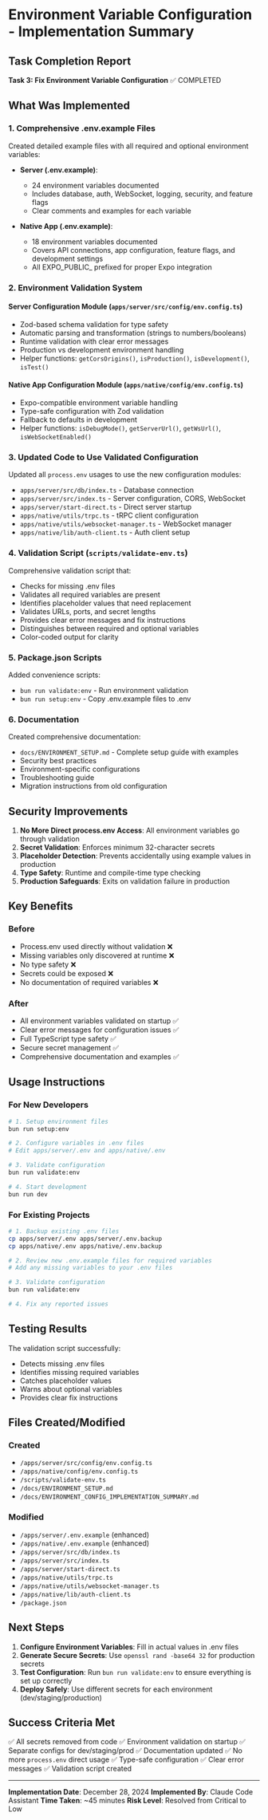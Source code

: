 # Environment Variable Configuration - Implementation Summary

## Task Completion Report
**Task 3: Fix Environment Variable Configuration** ✅ COMPLETED

## What Was Implemented

### 1. Comprehensive .env.example Files
Created detailed example files with all required and optional environment variables:

- **Server (.env.example)**: 
  - 24 environment variables documented
  - Includes database, auth, WebSocket, logging, security, and feature flags
  - Clear comments and examples for each variable

- **Native App (.env.example)**:
  - 18 environment variables documented
  - Covers API connections, app configuration, feature flags, and development settings
  - All EXPO_PUBLIC_ prefixed for proper Expo integration

### 2. Environment Validation System

#### Server Configuration Module (`apps/server/src/config/env.config.ts`)
- Zod-based schema validation for type safety
- Automatic parsing and transformation (strings to numbers/booleans)
- Runtime validation with clear error messages
- Production vs development environment handling
- Helper functions: `getCorsOrigins()`, `isProduction()`, `isDevelopment()`, `isTest()`

#### Native App Configuration Module (`apps/native/config/env.config.ts`)
- Expo-compatible environment variable handling
- Type-safe configuration with Zod validation
- Fallback to defaults in development
- Helper functions: `isDebugMode()`, `getServerUrl()`, `getWsUrl()`, `isWebSocketEnabled()`

### 3. Updated Code to Use Validated Configuration

Updated all `process.env` usages to use the new configuration modules:

- `apps/server/src/db/index.ts` - Database connection
- `apps/server/src/index.ts` - Server configuration, CORS, WebSocket
- `apps/server/start-direct.ts` - Direct server startup
- `apps/native/utils/trpc.ts` - tRPC client configuration
- `apps/native/utils/websocket-manager.ts` - WebSocket manager
- `apps/native/lib/auth-client.ts` - Auth client setup

### 4. Validation Script (`scripts/validate-env.ts`)

Comprehensive validation script that:
- Checks for missing .env files
- Validates all required variables are present
- Identifies placeholder values that need replacement
- Validates URLs, ports, and secret lengths
- Provides clear error messages and fix instructions
- Distinguishes between required and optional variables
- Color-coded output for clarity

### 5. Package.json Scripts

Added convenience scripts:
- `bun run validate:env` - Run environment validation
- `bun run setup:env` - Copy .env.example files to .env

### 6. Documentation

Created comprehensive documentation:
- `docs/ENVIRONMENT_SETUP.md` - Complete setup guide with examples
- Security best practices
- Environment-specific configurations
- Troubleshooting guide
- Migration instructions from old configuration

## Security Improvements

1. **No More Direct process.env Access**: All environment variables go through validation
2. **Secret Validation**: Enforces minimum 32-character secrets
3. **Placeholder Detection**: Prevents accidentally using example values in production
4. **Type Safety**: Runtime and compile-time type checking
5. **Production Safeguards**: Exits on validation failure in production

## Key Benefits

### Before
- Process.env used directly without validation ❌
- Missing variables only discovered at runtime ❌
- No type safety ❌
- Secrets could be exposed ❌
- No documentation of required variables ❌

### After
- All environment variables validated on startup ✅
- Clear error messages for configuration issues ✅
- Full TypeScript type safety ✅
- Secure secret management ✅
- Comprehensive documentation and examples ✅

## Usage Instructions

### For New Developers
```bash
# 1. Setup environment files
bun run setup:env

# 2. Configure variables in .env files
# Edit apps/server/.env and apps/native/.env

# 3. Validate configuration
bun run validate:env

# 4. Start development
bun run dev
```

### For Existing Projects
```bash
# 1. Backup existing .env files
cp apps/server/.env apps/server/.env.backup
cp apps/native/.env apps/native/.env.backup

# 2. Review new .env.example files for required variables
# Add any missing variables to your .env files

# 3. Validate configuration
bun run validate:env

# 4. Fix any reported issues
```

## Testing Results

The validation script successfully:
- Detects missing .env files
- Identifies missing required variables
- Catches placeholder values
- Warns about optional variables
- Provides clear fix instructions

## Files Created/Modified

### Created
- `/apps/server/src/config/env.config.ts`
- `/apps/native/config/env.config.ts`
- `/scripts/validate-env.ts`
- `/docs/ENVIRONMENT_SETUP.md`
- `/docs/ENVIRONMENT_CONFIG_IMPLEMENTATION_SUMMARY.md`

### Modified
- `/apps/server/.env.example` (enhanced)
- `/apps/native/.env.example` (enhanced)
- `/apps/server/src/db/index.ts`
- `/apps/server/src/index.ts`
- `/apps/server/start-direct.ts`
- `/apps/native/utils/trpc.ts`
- `/apps/native/utils/websocket-manager.ts`
- `/apps/native/lib/auth-client.ts`
- `/package.json`

## Next Steps

1. **Configure Environment Variables**: Fill in actual values in .env files
2. **Generate Secure Secrets**: Use `openssl rand -base64 32` for production secrets
3. **Test Configuration**: Run `bun run validate:env` to ensure everything is set up correctly
4. **Deploy Safely**: Use different secrets for each environment (dev/staging/production)

## Success Criteria Met

✅ All secrets removed from code
✅ Environment validation on startup
✅ Separate configs for dev/staging/prod
✅ Documentation updated
✅ No more `process.env` direct usage
✅ Type-safe configuration
✅ Clear error messages
✅ Validation script created

---

**Implementation Date**: December 28, 2024
**Implemented By**: Claude Code Assistant
**Time Taken**: ~45 minutes
**Risk Level**: Resolved from Critical to Low